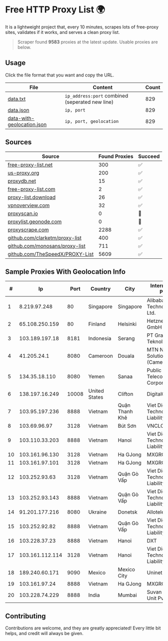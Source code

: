 
# Free HTTP Proxy List 🌍

It is a lightweight project that, every 10 minutes, scrapes lots of free-proxy sites, validates if it works, and serves a clean proxy list.


> Scraper found **9583** proxies at the latest update. Usable proxies are below.

## Usage

Click the file format that you want and copy the URL.


|File|Content|Count|
|----|-------|-----|
|[data.txt](https://raw.githubusercontent.com/themiralay/Proxy-List-World/master/data.txt)|`ip_address:port` combined (seperated new line)|829|
|[data.json](https://raw.githubusercontent.com/themiralay/Proxy-List-World/master/data.json)|`ip, port`|829|
|[data-with-geolocation.json](https://raw.githubusercontent.com/themiralay/Proxy-List-World/master/data-with-geolocation.json)|`ip, port, geolocation`|829|

## Sources

|Source|Found Proxies|Succeed|
|------|-------------|-------|
|[free-proxy-list.net](https://free-proxy-list.net)|300|✅|
|[us-proxy.org](https://www.us-proxy.org)|200|✅|
|[proxydb.net](http://proxydb.net)|15|✅|
|[free-proxy-list.com](https://free-proxy-list.com/?page=&port=&type%5B%5D=http&type%5B%5D=https&up_time=0&search=Search)|2|✅|
|[proxy-list.download](https://www.proxy-list.download/HTTP)|26|✅|
|[vpnoverview.com](https://vpnoverview.com/privacy/anonymous-browsing/free-proxy-servers)|32|✅|
|[proxyscan.io](https://www.proxyscan.io)|0|🚫|
|[proxylist.geonode.com](https://proxylist.geonode.com/api/proxy-list?limit=300&page=1&sort_by=lastChecked&sort_type=desc&protocols=http,https)|0|🚫|
|[proxyscrape.com](https://api.proxyscrape.com/v2/?request=displayproxies&protocol=http&timeout=10000&country=all&ssl=all&anonymity=all)|2288|✅|
|[github.com/clarketm/proxy-list](https://raw.githubusercontent.com/clarketm/proxy-list/master/proxy-list-raw.txt)|400|✅|
|[github.com/monosans/proxy-list](https://raw.githubusercontent.com/monosans/proxy-list/main/proxies/http.txt)|711|✅|
|[github.com/TheSpeedX/PROXY-List](https://raw.githubusercontent.com/TheSpeedX/PROXY-List/master/http.txt)|5609|✅|


## Sample Proxies With Geolocation Info

|#|Ip|Port|Country|City|Internet Service Provider|
|-|--|----|-------|----|-------------------------|
|1|8.219.97.248|80|Singapore|Singapore|Alibaba (US) Technology Co., Ltd.|
|2|65.108.250.159|80|Finland|Helsinki|Hetzner Online GmbH|
|3|103.189.197.18|8181|Indonesia|Serang|PT Graha Sumber Teknologi|
|4|41.205.24.1|8080|Cameroon|Douala|MTN Network Solutions (Cameroon)|
|5|134.35.18.110|8080|Yemen|Sanaa|Public Telecommunication Corporation|
|6|138.197.16.249|10008|United States|Clifton|DigitalOcean, LLC|
|7|103.95.197.236|8888|Vietnam|Quận Thanh Khê|Viet Digital Technology Liability Company|
|8|103.69.96.97|3128|Vietnam|Bút Sơn|VNCLOUD|
|9|103.110.33.203|8888|Vietnam|Hanoi|Viet Digital Technology Liability Company|
|10|103.161.96.130|3128|Vietnam|Ha GJong|MXGROUP|
|11|103.161.97.101|3128|Vietnam|Ha GJong|MXGROUP|
|12|103.252.93.63|3128|Vietnam|Quận Gò Vấp|Viet Digital Technology Liability Company|
|13|103.252.93.143|8888|Vietnam|Quận Gò Vấp|Viet Digital Technology Liability Company|
|14|91.201.177.216|8080|Ukraine|Donetsk|Allotelecom LLC|
|15|103.252.92.82|8888|Vietnam|Quận Gò Vấp|Viet Digital Technology Liability Company|
|16|103.228.37.23|8888|Vietnam|Hanoi|DXT|
|17|103.161.112.114|3128|Vietnam|Hanoi|Viet Digital Technology Liability Company|
|18|189.240.60.171|9090|Mexico|Mexico City|Uninet S.A. de C.V.|
|19|103.161.97.24|8888|Vietnam|Ha GJong|MXGROUP|
|20|103.228.74.229|8888|India|Mumbai|Suvan Medi Care Unit Pvt Ltd|



## Contributing

Contributions are welcome, and they are greatly appreciated! Every
little bit helps, and credit will always be given.

